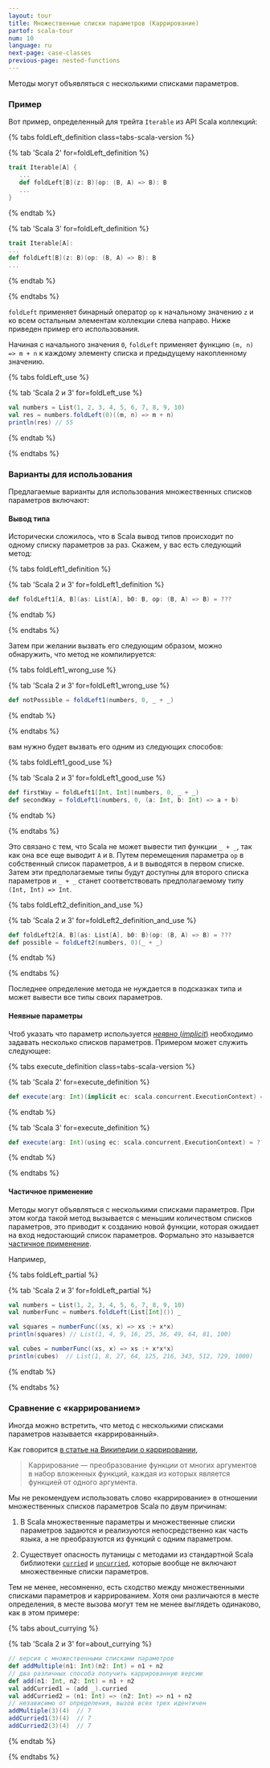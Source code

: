 ```yaml
---
layout: tour
title: Множественные списки параметров (Каррирование)
partof: scala-tour
num: 10
language: ru
next-page: case-classes
previous-page: nested-functions
---
```


Методы могут объявляться с несколькими списками параметров.

### Пример

Вот пример, определенный для трейта `Iterable` из API Scala коллекций:

{% tabs foldLeft_definition class=tabs-scala-version %}

{% tab 'Scala 2' for=foldLeft_definition %}

```scala
trait Iterable[A] {
   ...
   def foldLeft[B](z: B)(op: (B, A) => B): B
   ...
}
```

{% endtab %}

{% tab 'Scala 3' for=foldLeft_definition %}

```scala
trait Iterable[A]:
...
def foldLeft[B](z: B)(op: (B, A) => B): B
...
```

{% endtab %}

{% endtabs %}

`foldLeft` применяет бинарный оператор `op` к начальному значению `z` и ко всем остальным элементам коллекции слева направо.
Ниже приведен пример его использования.

Начиная с начального значения `0`, `foldLeft` применяет функцию `(m, n) => m + n` к каждому элементу списка
и предыдущему накопленному значению.

{% tabs foldLeft_use %}

{% tab 'Scala 2 и 3' for=foldLeft_use %}

```scala mdoc
val numbers = List(1, 2, 3, 4, 5, 6, 7, 8, 9, 10)
val res = numbers.foldLeft(0)((m, n) => m + n)
println(res) // 55
```

{% endtab %}

{% endtabs %}

### Варианты для использования

Предлагаемые варианты для использования множественных списков параметров включают:

#### Вывод типа

Исторически сложилось, что в Scala вывод типов происходит по одному списку параметров за раз.
Скажем, у вас есть следующий метод:

{% tabs foldLeft1_definition %}

{% tab 'Scala 2 и 3' for=foldLeft1_definition %}

```scala mdoc
def foldLeft1[A, B](as: List[A], b0: B, op: (B, A) => B) = ???
```

{% endtab %}

{% endtabs %}

Затем при желании вызвать его следующим образом, можно обнаружить, что метод не компилируется:

{% tabs foldLeft1_wrong_use %}

{% tab 'Scala 2 и 3' for=foldLeft1_wrong_use %}

```scala mdoc:fail
def notPossible = foldLeft1(numbers, 0, _ + _)
```

{% endtab %}

{% endtabs %}

вам нужно будет вызвать его одним из следующих способов:

{% tabs foldLeft1_good_use %}

{% tab 'Scala 2 и 3' for=foldLeft1_good_use %}

```scala mdoc
def firstWay = foldLeft1[Int, Int](numbers, 0, _ + _)
def secondWay = foldLeft1(numbers, 0, (a: Int, b: Int) => a + b)
```

{% endtab %}

{% endtabs %}

Это связано с тем, что Scala не может вывести тип функции `_ + _`, так как она все еще выводит `A` и `B`.
Путем перемещения параметра `op` в собственный список параметров, `A` и `B` выводятся в первом списке.
Затем эти предполагаемые типы будут доступны для второго списка параметров
и `_ + _` станет соответствовать предполагаемому типу `(Int, Int) => Int`.

{% tabs foldLeft2_definition_and_use %}

{% tab 'Scala 2 и 3' for=foldLeft2_definition_and_use %}

```scala mdoc
def foldLeft2[A, B](as: List[A], b0: B)(op: (B, A) => B) = ???
def possible = foldLeft2(numbers, 0)(_ + _)
```

{% endtab %}

{% endtabs %}

Последнее определение метода не нуждается в подсказках типа и может вывести все типы своих параметров.

#### Неявные параметры

Чтоб указать что параметр используется [_неявно_ (_implicit_)](/ru/tour/implicit-parameters.html)
необходимо задавать несколько списков параметров.
Примером может служить следующее:

{% tabs execute_definition class=tabs-scala-version %}

{% tab 'Scala 2' for=execute_definition %}

```scala mdoc
def execute(arg: Int)(implicit ec: scala.concurrent.ExecutionContext) = ???
```

{% endtab %}

{% tab 'Scala 3' for=execute_definition %}

```scala
def execute(arg: Int)(using ec: scala.concurrent.ExecutionContext) = ???
```

{% endtab %}

{% endtabs %}

#### Частичное применение

Методы могут объявляться с несколькими списками параметров.
При этом когда такой метод вызывается с меньшим количеством списков параметров,
это приводит к созданию новой функции,
которая ожидает на вход недостающий список параметров.
Формально это называется [частичное применение](https://ru.wikipedia.org/wiki/%D0%A7%D0%B0%D1%81%D1%82%D0%B8%D1%87%D0%BD%D0%BE%D0%B5_%D0%BF%D1%80%D0%B8%D0%BC%D0%B5%D0%BD%D0%B5%D0%BD%D0%B8%D0%B5).

Например,

{% tabs foldLeft_partial %}

{% tab 'Scala 2 и 3' for=foldLeft_partial %}

```scala mdoc:nest
val numbers = List(1, 2, 3, 4, 5, 6, 7, 8, 9, 10)
val numberFunc = numbers.foldLeft(List[Int]()) _

val squares = numberFunc((xs, x) => xs :+ x*x)
println(squares) // List(1, 4, 9, 16, 25, 36, 49, 64, 81, 100)

val cubes = numberFunc((xs, x) => xs :+ x*x*x)
println(cubes)  // List(1, 8, 27, 64, 125, 216, 343, 512, 729, 1000)
```

{% endtab %}

{% endtabs %}

### Сравнение с «каррированием»

Иногда можно встретить, что метод с несколькими списками параметров называется «каррированный».

Как говорится [в статье на Википедии о каррировании](https://ru.wikipedia.org/wiki/%D0%9A%D0%B0%D1%80%D1%80%D0%B8%D1%80%D0%BE%D0%B2%D0%B0%D0%BD%D0%B8%D0%B5),

> Каррирование — преобразование функции от многих аргументов в набор вложенных функций,
> каждая из которых является функцией от одного аргумента.

Мы не рекомендуем использовать слово «каррирование» в отношении множественных списков параметров Scala по двум причинам:

1. В Scala множественные параметры и множественные списки параметров задаются
   и реализуются непосредственно как часть языка, а не преобразуются из функций с одним параметром.

2. Существует опасность путаницы с методами из стандартной Scala библиотеки
   [`curried`](<https://www.scala-lang.org/api/current/scala/Function2.html#curried:T1=%3E(T2=%3ER)>)
   и [`uncurried`](<https://www.scala-lang.org/api/current/scala/Function$.html#uncurried[T1,T2,R](f:T1=%3E(T2=%3ER)):(T1,T2)=%3ER>),
   которые вообще не включают множественные списки параметров.

Тем не менее, несомненно, есть сходство между множественными списками параметров и каррированием.
Хотя они различаются в месте определения,
в месте вызова могут тем не менее выглядеть одинаково, как в этом примере:

{% tabs about_currying %}

{% tab 'Scala 2 и 3' for=about_currying %}

```scala mdoc
// версия с множественными списками параметров
def addMultiple(n1: Int)(n2: Int) = n1 + n2
// два различных способа получить каррированную версию
def add(n1: Int, n2: Int) = n1 + n2
val addCurried1 = (add _).curried
val addCurried2 = (n1: Int) => (n2: Int) => n1 + n2
// независимо от определения, вызов всех трех идентичен
addMultiple(3)(4)  // 7
addCurried1(3)(4)  // 7
addCurried2(3)(4)  // 7
```

{% endtab %}

{% endtabs %}
